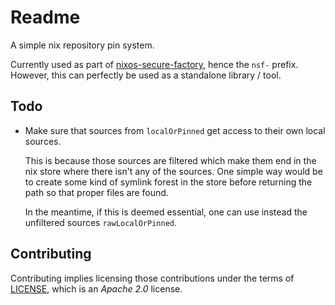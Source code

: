 Readme
======

A simple nix repository pin system.

Currently used as part of [nixos-secure-factory], hence the `nsf-` prefix.
However, this can perfectly be used as a standalone library / tool.

[nixos-secure-factory]: https://github.com/jraygauthier/nixos-secure-factory


Todo
----

 -  Make sure that sources from `localOrPinned` get access to their own local sources.

    This is because those sources are filtered which make them end in the
    nix store where there isn't any of the sources. One simple way would
    be to create some kind of symlink forest in the store before returning
    the path so that proper files are found.

    In the meantime, if this is deemed essential, one can use instead the
    unfiltered sources `rawLocalOrPinned`.


Contributing
------------

Contributing implies licensing those contributions under the terms of [LICENSE](./LICENSE), which is an *Apache 2.0* license.

